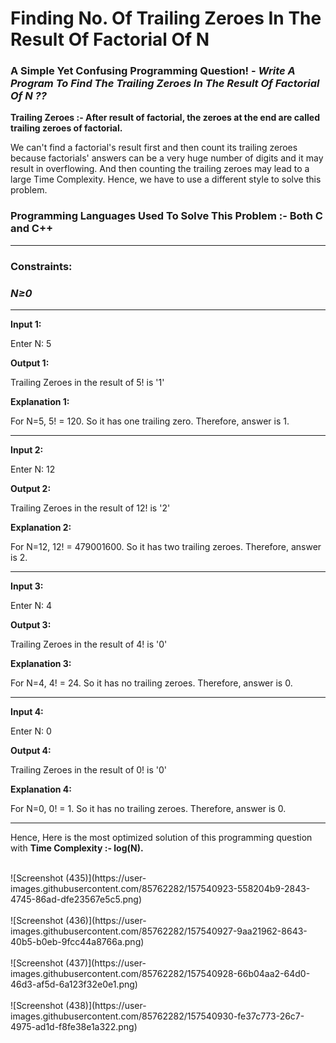 # Finding No. Of Trailing Zeroes In The Result Of Factorial Of N
<h3>A Simple Yet Confusing Programming Question! - <i>Write A Program To Find The Trailing Zeroes In The Result Of Factorial Of N ??</i></h3>
<b><p>Trailing Zeroes :- After result of factorial, the zeroes at the end are called trailing zeroes of factorial.</p></b>
<p>We can't find a factorial's result first and then count its trailing zeroes because factorials' answers can be a very huge number of digits and it may result in overflowing. And then counting the trailing zeroes may lead to a large Time Complexity. Hence, we have to use a different style to solve this problem.</p>
<h3>Programming Languages Used To Solve This Problem :- Both C and C++</h3>
<hr>
<h3>Constraints:</h3>
<h3><i>N≥0</i></h3>
<hr><b>Input 1:</b>
<p>Enter N: 5</p>
<b>Output 1:</b>
<p>Trailing Zeroes in the result of 5! is '1'</p>
<b>Explanation 1:</b>
<p>For N=5, 5! = 120. So it has one trailing zero. Therefore, answer is 1.</p>
<hr><b>Input 2:</b>
<p>Enter N: 12</p>
<b>Output 2:</b>
<p>Trailing Zeroes in the result of 12! is '2'</p>
<b>Explanation 2:</b>
<p>For N=12, 12! = 479001600. So it has two trailing zeroes. Therefore, answer is 2.</p>
<hr><b>Input 3:</b>
<p>Enter N: 4</p>
<b>Output 3:</b>
<p>Trailing Zeroes in the result of 4! is '0'</p>
<b>Explanation 3:</b>
<p>For N=4, 4! = 24. So it has no trailing zeroes. Therefore, answer is 0.</p>
<hr>
<b>Input 4:</b>
<p>Enter N: 0</p>
<b>Output 4:</b>
<p>Trailing Zeroes in the result of 0! is '0'</p>
<b>Explanation 4:</b>
<p>For N=0, 0! = 1. So it has no trailing zeroes. Therefore, answer is 0.</p>
<hr>
<p>Hence, Here is the most optimized solution of this programming question with <b>Time Complexity :- log(N).</b></p>
<br>
![Screenshot (435)](https://user-images.githubusercontent.com/85762282/157540923-558204b9-2843-4745-86ad-dfe23567e5c5.png)
<br><br>
![Screenshot (436)](https://user-images.githubusercontent.com/85762282/157540927-9aa21962-8643-40b5-b0eb-9fcc44a8766a.png)
<br><br>
![Screenshot (437)](https://user-images.githubusercontent.com/85762282/157540928-66b04aa2-64d0-46d3-af5d-6a123f32e0e1.png)
<br><br>
![Screenshot (438)](https://user-images.githubusercontent.com/85762282/157540930-fe37c773-26c7-4975-ad1d-f8fe38e1a322.png)
